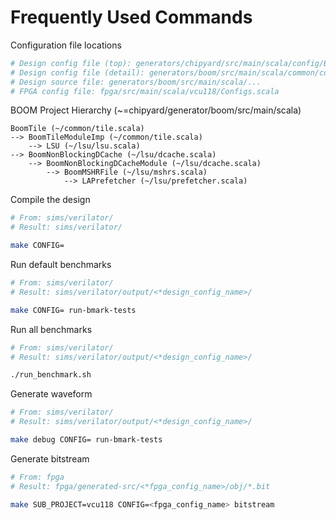 # Frequently Used Commands

Configuration file locations
```bash
# Design config file (top): generators/chipyard/src/main/scala/config/BoomConfigs.scala
# Design config file (detail): generators/boom/src/main/scala/common/config-mixins.scala
# Design source file: generators/boom/src/main/scala/...
# FPGA config file: fpga/src/main/scala/vcu118/Configs.scala
```

BOOM Project Hierarchy (~=chipyard/generator/boom/src/main/scala)
```
BoomTile (~/common/tile.scala)
--> BoomTileModuleImp (~/common/tile.scala)
    --> LSU (~/lsu/lsu.scala)
--> BoomNonBlockingDCache (~/lsu/dcache.scala)
    --> BoomNonBlockingDCacheModule (~/lsu/dcache.scala)
        --> BoomMSHRFile (~/lsu/mshrs.scala)
            --> LAPrefetcher (~/lsu/prefetcher.scala)
```

Compile the design

```bash
# From: sims/verilator/
# Result: sims/verilator/

make CONFIG=
```

Run default benchmarks

```bash
# From: sims/verilator/
# Result: sims/verilator/output/<*design_config_name>/

make CONFIG= run-bmark-tests
```

Run all benchmarks

```bash
# From: sims/verilator/
# Result: sims/verilator/output/<*design_config_name>/

./run_benchmark.sh
```

Generate waveform

```bash
# From: sims/verilator/
# Result: sims/verilator/output/<*design_config_name>/

make debug CONFIG= run-bmark-tests
```

Generate bitstream

```bash
# From: fpga
# Result: fpga/generated-src/<*fpga_config_name>/obj/*.bit

make SUB_PROJECT=vcu118 CONFIG=<fpga_config_name> bitstream
```